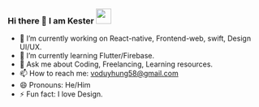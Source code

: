 ### Hi there 👋 I am Kester <img src="https://raw.githubusercontent.com/MartinHeinz/MartinHeinz/master/wave.gif" width="30px">

- 🔭 I’m currently working on React-native, Frontend-web, swift, Design UI/UX.
- 🌱 I’m currently learning Flutter/Firebase.
- 💬 Ask me about Coding, Freelancing, Learning resources.
- 📫 How to reach me: voduyhung58@gmail.com
- 😄 Pronouns: He/Him
- ⚡ Fun fact: I love Design.
